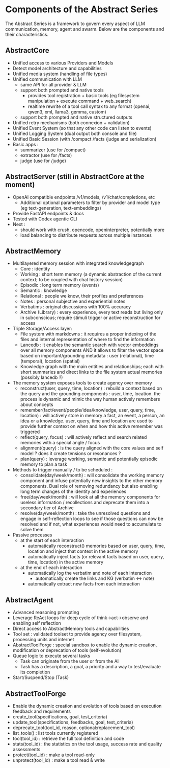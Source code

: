 # Components of the Abstract Series

The Abstract Series is a framework to govern every aspect of LLM communication, memory, agent and swarm.
Below are the components and their characteristics.

## AbstractCore
- Unified access to various Providers and Models
- Detect model architecture and capabilities
- Unified media system (handling of file types)
- Unified communication with LLM
    - same API for all provider & LLM
    - support both prompted and native tools
        - provides tool registration + basic tools (eg filesystem manipulation + execute command + web_search)
        - realtime rewrite of a tool call syntax to any format (openai, qwen3, xml, llama3, gemma, custom)
    - support both prompted and native structured outputs
- Unified retry mechanisms (both connexion + validation)
- Unified Event System (so that any other code can listen to events)
- Unified Logging System (dual output both console and file)
- Unified Basic Session (with /compact /facts /judge and serialization)
- Basic apps : 
    - summarizer (use for /compact)
    - extractor (use for /facts)
    - judge (use for /judge)


## AbstractServer (still in AbstractCore at the moment)
- OpenAI compatible endpoints /v1/models, /v1/chat/completions, etc
    - Additional optional parameters to filter by provider and model type (eg text-generation, text-embeddings)
- Provide FastAPI endpoints & docs
- Tested with Codex agentic CLI
- Next : 
    - should work with crush, opencode, openinterpreter, potentially more
    - load balancing to distribute requests across multiple instances


## AbstractMemory
- Multilayered memory session with integrated knowledgegraph
    - Core : identity
    - Working : short term memory (a dynamic abstraction of the current context; to be coupled with chat history session)
    - Episodic : long term memory (events)
    - Semantic : knowledge
    - Relational : people we know, their profiles and preferences
    - Notes : personal subjective and experiential notes
    - Verbatims : original discussions with 100% accuracy
    - Archive (Library) : every experience, every text reads but living only in subconscious; require stimuli trigger or active reconstruction for access
- Triple Storage/Access layer:
    - File system with markdowns : it requires a proper indexing of the files and internal representation of where to find the information
    - Lancedb : it enables the semantic search with vector embeddings over all memory components AND it allows to filter the vector space based on important/grounding metadata : user (relational), time (temporal), location (spatial)
    - Knowledge graph with the main entities and relationships; each with short summaries and direct links to the file system actual memories (possibly lancedb ?)
- The memory system exposes tools to create agency over memory
    - reconstruct(user, query, time, location) : rebuild a context based on the query and the grounding components : user, time, location. the process is dynamic and mimic the way human actively remembers about concepts
    - remember(fact/event/people/idea/knowledge, user, query, time, location) : will actively store in memory a fact, an event, a person, an idea or a knowledge. user, query, time and location are used to provide further context on when and how this active remember was triggered
    - reflect(query, focus) : will actively reflect and search related memories with a special angle / focus
    - alignment(query) : is the query aligned with the core values and self model ? does it create tensions or resonances ?
    - plan(query) : leverage working, semantic and potentially episodic memory to plan a task
- Methods to trigger manually / to be scheduled :
    - consolidate(day/week/month) : will consolidate the working memory component and infuse potentially new insights to the other memory components. Dual role of removing redundancy but also enabling long term changes of the identity and experiences
    - free(day/week/month) : will look at all the memory components for useless information / recollections and deprecate them into a secondary tier of Archive
    - resolve(day/week/month) : take the unresolved questions and engage in self-reflection loops to see if those questions can now be resolved and if not, what experiences would need to accumulate to solve them
- Passive processes
     - at the start of each interaction
        - automatically reconstruct() memories based on user, query, time, location and inject that context in the active memory
        - automatically inject facts (or relevant facts based on user, query, time, location) in the active memory
     - at the end of each interaction
        - automatically log the verbatim and note of each interaction
            - automatically create the links and KG (verbatim <-> note)
        - automatically extract new facts from each interaction

## AbstractAgent
- Advanced reasoning prompting
- Leverage ReAct loops for deep cycle of think->act->observe and enabling self reflection
- Direct access to AbstractMemory tools and capabilities
- Tool set : validated toolset to provide agency over filesystem, processing units and internet
- AbstractToolForge : special sandbox to enable the dynamic creation, modification or deprecation of tools (self-evolution)
- Queue logic to execute several tasks
    - Task can originate from the user or from the AI
    - Task has a description, a goal, a priority and a way to test/evaluate its completion
- Start/Suspend/Stop (Task)


## AbstractToolForge
- Enable the dynamic creation and evolution of tools based on execution feedback and requirements
- create_tool(specifications, goal, test_criteria)
- update_tool(specifications, feedbacks, goal, test_criteria)
- deprecate_tool(tool_id, reason, optional:replacement_tool)
- list_tools() : list tools currently registered
- tool(tool_id) : retrieve the full tool definition and code
- stats(tool_id) : the statistics on the tool usage, success rate and quality assessments
- protect(tool_id) : make a tool read-only
- unprotect(tool_id) : make a tool read & write